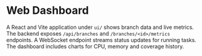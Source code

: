 # Web Dashboard

A React and Vite application under `ui/` shows branch data and live metrics.
The backend exposes `/api/branches` and `/branches/<id>/metrics` endpoints.
A WebSocket endpoint streams status updates for running tasks. The dashboard
includes charts for CPU, memory and coverage history.
